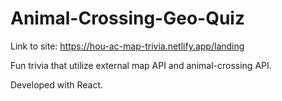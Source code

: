 # Animal-Crossing-Geo-Quiz

Link to site: https://hou-ac-map-trivia.netlify.app/landing

Fun trivia that utilize external map API and animal-crossing API. 

Developed with React. 
